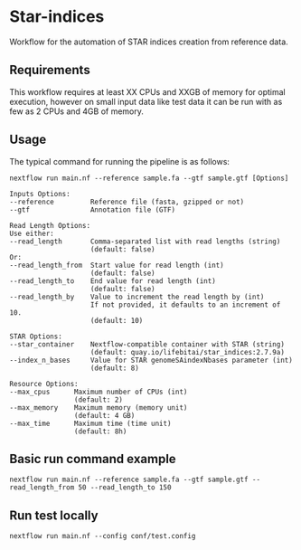 # Star-indices

Workflow for the automation of STAR indices creation from reference data. 

## Requirements

This workflow requires at least XX CPUs and XXGB of memory for optimal execution, however on small input data like test data it can be run with as few as 2 CPUs and 4GB of memory.

## Usage

The typical command for running the pipeline is as follows:

    nextflow run main.nf --reference sample.fa --gtf sample.gtf [Options]

    Inputs Options:
    --reference         Reference file (fasta, gzipped or not)
    --gtf               Annotation file (GTF)

    Read Length Options:
    Use either:
    --read_length       Comma-separated list with read lengths (string)
                        (default: false)
    Or:
    --read_length_from  Start value for read length (int)
                        (default: false)
    --read_length_to    End value for read length (int)
                        (default: false)
    --read_length_by    Value to increment the read length by (int)
                        If not provided, it defaults to an increment of 10.
                        (default: 10)

    STAR Options:
    --star_container    Nextflow-compatible container with STAR (string)
                        (default: quay.io/lifebitai/star_indices:2.7.9a)
    --index_n_bases     Value for STAR genomeSAindexNbases parameter (int)
                        (default: 8)

    Resource Options:
    --max_cpus      Maximum number of CPUs (int)
                    (default: 2)  
    --max_memory    Maximum memory (memory unit)
                    (default: 4 GB)
    --max_time      Maximum time (time unit)
                    (default: 8h)

## Basic run command example

    nextflow run main.nf --reference sample.fa --gtf sample.gtf --read_length_from 50 --read_length_to 150

## Run test locally

    nextflow run main.nf --config conf/test.config

